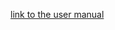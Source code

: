 [link to the user manual](https://github.com/chloeqino/Inf190folio/blob/main/inf190documentation.pdf)
